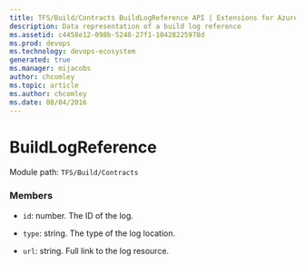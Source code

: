 ```yaml
---
title: TFS/Build/Contracts BuildLogReference API | Extensions for Azure DevOps Services
description: Data representation of a build log reference
ms.assetid: c4458e12-098b-5248-27f1-10428225978d
ms.prod: devops
ms.technology: devops-ecosystem
generated: true
ms.manager: mijacobs
author: chcomley
ms.topic: article
ms.author: chcomley
ms.date: 08/04/2016
---
```


# BuildLogReference

Module path: `TFS/Build/Contracts`


### Members

* `id`: number. The ID of the log.

* `type`: string. The type of the log location.

* `url`: string. Full link to the log resource.

